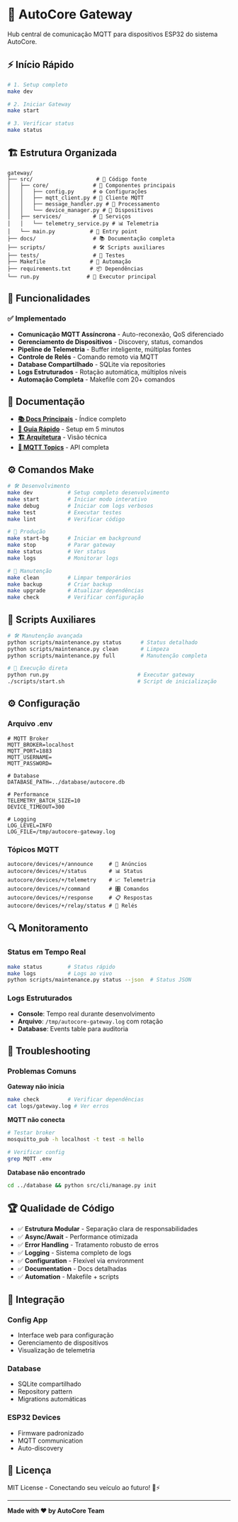 # 🚀 AutoCore Gateway

Hub central de comunicação MQTT para dispositivos ESP32 do sistema AutoCore.

## ⚡ Início Rápido

```bash
# 1. Setup completo
make dev

# 2. Iniciar Gateway  
make start

# 3. Verificar status
make status
```

## 🏗️ Estrutura Organizada

```
gateway/
├── src/                    # 📁 Código fonte
│   ├── core/              # 🧠 Componentes principais
│   │   ├── config.py      # ⚙️ Configurações
│   │   ├── mqtt_client.py # 📡 Cliente MQTT
│   │   ├── message_handler.py # 📨 Processamento
│   │   └── device_manager.py # 📱 Dispositivos  
│   ├── services/          # 🔧 Serviços
│   │   └── telemetry_service.py # 📊 Telemetria
│   └── main.py           # 🎯 Entry point
├── docs/                  # 📚 Documentação completa
├── scripts/               # 🛠️ Scripts auxiliares  
├── tests/                 # 🧪 Testes
├── Makefile              # 🚀 Automação
├── requirements.txt      # 📦 Dependências
└── run.py               # 🏃 Executor principal
```

## 🎯 Funcionalidades

### ✅ Implementado
- **Comunicação MQTT Assíncrona** - Auto-reconexão, QoS diferenciado
- **Gerenciamento de Dispositivos** - Discovery, status, comandos  
- **Pipeline de Telemetria** - Buffer inteligente, múltiplas fontes
- **Controle de Relés** - Comando remoto via MQTT
- **Database Compartilhado** - SQLite via repositories
- **Logs Estruturados** - Rotação automática, múltiplos níveis
- **Automação Completa** - Makefile com 20+ comandos

## 📖 Documentação

- **[📚 Docs Principais](docs/README.md)** - Índice completo
- **[🚀 Guia Rápido](docs/guides/QUICKSTART.md)** - Setup em 5 minutos  
- **[🏗️ Arquitetura](docs/architecture/OVERVIEW.md)** - Visão técnica
- **[📡 MQTT Topics](docs/api/MQTT_TOPICS.md)** - API completa

## ⚙️ Comandos Make

```bash
# 🛠️ Desenvolvimento
make dev           # Setup completo desenvolvimento
make start         # Iniciar modo interativo
make debug         # Iniciar com logs verbosos
make test          # Executar testes
make lint          # Verificar código

# 🚀 Produção  
make start-bg      # Iniciar em background
make stop          # Parar gateway
make status        # Ver status
make logs          # Monitorar logs

# 🧹 Manutenção
make clean         # Limpar temporários
make backup        # Criar backup
make upgrade       # Atualizar dependências
make check         # Verificar configuração
```

## 🔧 Scripts Auxiliares

```bash
# 🛠️ Manutenção avançada
python scripts/maintenance.py status      # Status detalhado
python scripts/maintenance.py clean       # Limpeza
python scripts/maintenance.py full        # Manutenção completa

# 🚀 Execução direta
python run.py                            # Executar gateway
./scripts/start.sh                       # Script de inicialização
```

## ⚙️ Configuração

### Arquivo .env
```env
# MQTT Broker
MQTT_BROKER=localhost
MQTT_PORT=1883
MQTT_USERNAME=
MQTT_PASSWORD=

# Database  
DATABASE_PATH=../database/autocore.db

# Performance
TELEMETRY_BATCH_SIZE=10
DEVICE_TIMEOUT=300

# Logging
LOG_LEVEL=INFO
LOG_FILE=/tmp/autocore-gateway.log
```

### Tópicos MQTT
```
autocore/devices/+/announce     # 📢 Anúncios
autocore/devices/+/status       # 📊 Status
autocore/devices/+/telemetry    # 📈 Telemetria  
autocore/devices/+/command      # 🎛️ Comandos
autocore/devices/+/response     # 📋 Respostas
autocore/devices/+/relay/status # 🔌 Relés
```

## 🔍 Monitoramento

### Status em Tempo Real
```bash
make status        # Status rápido
make logs          # Logs ao vivo
python scripts/maintenance.py status --json  # Status JSON
```

### Logs Estruturados
- **Console**: Tempo real durante desenvolvimento  
- **Arquivo**: `/tmp/autocore-gateway.log` com rotação
- **Database**: Events table para auditoria

## 🐛 Troubleshooting

### Problemas Comuns

**Gateway não inicia**
```bash
make check         # Verificar dependências
cat logs/gateway.log # Ver erros
```

**MQTT não conecta**  
```bash
# Testar broker
mosquitto_pub -h localhost -t test -m hello

# Verificar config
grep MQTT .env
```

**Database não encontrado**
```bash
cd ../database && python src/cli/manage.py init
```

## 🏆 Qualidade de Código

- ✅ **Estrutura Modular** - Separação clara de responsabilidades
- ✅ **Async/Await** - Performance otimizada 
- ✅ **Error Handling** - Tratamento robusto de erros
- ✅ **Logging** - Sistema completo de logs
- ✅ **Configuration** - Flexível via environment
- ✅ **Documentation** - Docs detalhadas
- ✅ **Automation** - Makefile + scripts

## 🔗 Integração

### Config App
- Interface web para configuração
- Gerenciamento de dispositivos
- Visualização de telemetria

### Database  
- SQLite compartilhado
- Repository pattern
- Migrations automáticas

### ESP32 Devices
- Firmware padronizado
- MQTT communication
- Auto-discovery

## 📄 Licença

MIT License - Conectando seu veículo ao futuro! 🚗⚡

---

**Made with ❤️ by AutoCore Team**